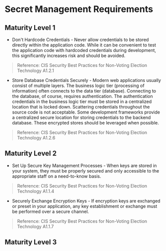 # Secret Management Requirements

## Maturity Level 1 
- Don't Hardcode Credentials - Never allow credentials to be stored directly within the application code. While it can be convenient to test the application code with hardcoded credentials during development, this significantly increases risk and should be avoided.
>

>Reference: CIS Security Best Practices for Non-Voting Election Technology A1.2.1
- Store Database Credentials Securely - Modern web applications usually consist of multiple layers. The business logic tier (processing of information) often connects to the data tier (database). Connecting to the database, of course, requires authentication. The authentication credentials in the business logic tier must be stored in a centralized location that is locked down. Scattering credentials throughout the source code is not acceptable. Some development frameworks provide a centralized secure location for storing credentials to the backend database. These encrypted stores should be leveraged when possible.
>

>Reference: CIS Security Best Practices for Non-Voting Election Technology A1.2.6

## Maturity Level 2 
- Set Up Secure Key Management Processes - When keys are stored in your system, they must be properly secured and only accessible to the appropriate staff on a need-to-know basis.
>

>Reference: CIS Security Best Practices for Non-Voting Election Technology A1.1.4
- Securely Exchange Encryption Keys - If encryption keys are exchanged or preset in your application, any key establishment or exchange must be performed over a secure channel.
>

>Reference: CIS Security Best Practices for Non-Voting Election Technology A1.1.7

## Maturity Level 3